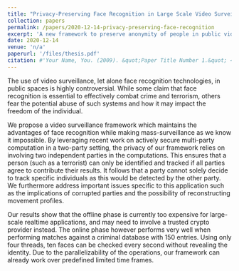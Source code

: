 ```yaml
---
title: "Privacy-Preserving Face Recognition in Large Scale Video Surveillance Systems"
collection: papers
permalink: /papers/2020-12-14-privacy-preserving-face-recognition
excerpt: 'A new framework to preserve anonymity of people in public video surveillance using mulit-party computation'
date: 2020-12-14
venue: 'n/a'
paperurl: '/files/thesis.pdf'
citation: #'Your Name, You. (2009). &quot;Paper Title Number 1.&quot; <i>Journal 1</i>. 1(1).'
---
```


The use of video surveillance, let alone face recognition technologies, in public spaces is highly controversial. While some claim that face recognition is essential to effectively combat crime and terrorism, others fear the potential abuse of such systems and how it may impact the freedom of the individual.

We propose a video surveillance framework which maintains the advantages of face recognition while making mass-surveillance as we know it impossible. By leveraging recent work on actively secure multi-party computation in a two-party setting, the privacy of our framework relies on involving two independent parties in the computations. This ensures that a person (such as a terrorist) can only be identified and tracked if all parties agree to contribute their results. It follows that a party cannot solely decide to track specific individuals as this would be detected by the other party. We furthermore address important issues specific to this application such as the implications of corrupted parties and the possibility of reconstructing movement profiles.

Our results show that the offline phase is currently too expensive for large-scale realtime applications, and may need to involve a trusted crypto provider instead. The online phase however performs very well when performing matches against a criminal database with 150 entries. Using only four threads, ten faces can be checked every second without revealing the identity. Due to the parallelizability of the operations, our framework can already work over predefined limited time frames.